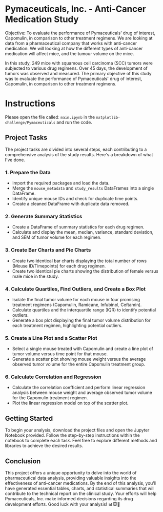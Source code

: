 # Pymaceuticals, Inc. - Anti-Cancer Medication Study

Objective: To evaluate the performance of Pymaceuticals' drug of interest, Capomulin, in comparison to other treatment regimens.
We are looking at data from a pharmaceutical company that works with anti-cancer medication. We will looking at how the different types of anti-cancer medication will affect mice, and the tumour volume on the mice. 

In this study, 249 mice with squamous cell carcinoma (SCC) tumors were subjected to various drug regimens. Over 45 days, the development of tumors was observed and measured. The primary objective of this study was to evaluate the performance of Pymaceuticals' drug of interest, Capomulin, in comparison to other treatment regimens.

# Instructions
Please open the file called: `main.ipynb` in the `matplotlib-challenge/Pymaceuticals` and run the code.

## Project Tasks

The project tasks are divided into several steps, each contributing to a comprehensive analysis of the study results. Here's a breakdown of what I've done. 

### 1. Prepare the Data

- Import the required packages and load the data.
- Merge the `mouse_metadata` and `study_results` DataFrames into a single DataFrame.
- Identify unique mouse IDs and check for duplicate time points.
- Create a cleaned DataFrame with duplicate data removed.

### 2. Generate Summary Statistics

- Create a DataFrame of summary statistics for each drug regimen.
- Calculate and display the mean, median, variance, standard deviation, and SEM of tumor volume for each regimen.

### 3. Create Bar Charts and Pie Charts

- Create two identical bar charts displaying the total number of rows (Mouse ID/Timepoints) for each drug regimen.
- Create two identical pie charts showing the distribution of female versus male mice in the study.

### 4. Calculate Quartiles, Find Outliers, and Create a Box Plot

- Isolate the final tumor volume for each mouse in four promising treatment regimens (Capomulin, Ramicane, Infubinol, Ceftamin).
- Calculate quartiles and the interquartile range (IQR) to identify potential outliers.
- Generate a box plot displaying the final tumor volume distribution for each treatment regimen, highlighting potential outliers.

### 5. Create a Line Plot and a Scatter Plot

- Select a single mouse treated with Capomulin and create a line plot of tumor volume versus time point for that mouse.
- Generate a scatter plot showing mouse weight versus the average observed tumor volume for the entire Capomulin treatment group.

### 6. Calculate Correlation and Regression

- Calculate the correlation coefficient and perform linear regression analysis between mouse weight and average observed tumor volume for the Capomulin treatment regimen.
- Plot the linear regression model on top of the scatter plot.

## Getting Started

To begin your analysis, download the project files and open the Jupyter Notebook provided. Follow the step-by-step instructions within the notebook to complete each task. Feel free to explore different methods and libraries to achieve the desired results.

## Conclusion

This project offers a unique opportunity to delve into the world of pharmaceutical data analysis, providing valuable insights into the effectiveness of anti-cancer medications. By the end of this analysis, you'll have generated essential tables, charts, and statistical summaries that will contribute to the technical report on the clinical study. Your efforts will help Pymaceuticals, Inc. make informed decisions regarding its drug development efforts. Good luck with your analysis! 📊🐭🔬
